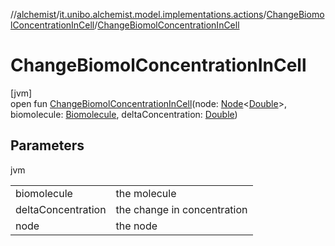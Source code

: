 //[alchemist](../../../index.md)/[it.unibo.alchemist.model.implementations.actions](../index.md)/[ChangeBiomolConcentrationInCell](index.md)/[ChangeBiomolConcentrationInCell](-change-biomol-concentration-in-cell.md)

# ChangeBiomolConcentrationInCell

[jvm]\
open fun [ChangeBiomolConcentrationInCell](-change-biomol-concentration-in-cell.md)(node: [Node](../../it.unibo.alchemist.model.interfaces/-node/index.md)<[Double](https://docs.oracle.com/javase/8/docs/api/java/lang/Double.html)>, biomolecule: [Biomolecule](../../it.unibo.alchemist.model.implementations.molecules/-biomolecule/index.md), deltaConcentration: [Double](https://kotlinlang.org/api/latest/jvm/stdlib/kotlin/-double/index.html))

## Parameters

jvm

| | |
|---|---|
| biomolecule | the molecule |
| deltaConcentration | the change in concentration |
| node | the node |
